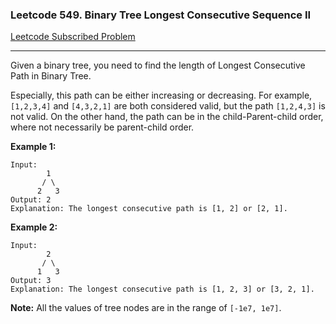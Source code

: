 ### Leetcode 549. Binary Tree Longest Consecutive Sequence II
[Leetcode Subscribed Problem](https://leetcode.com/problems/binary-tree-longest-consecutive-sequence-ii/)

---

Given a binary tree, you need to find the length of Longest Consecutive Path in Binary Tree.

Especially, this path can be either increasing or decreasing. For example, `[1,2,3,4]` and `[4,3,2,1]` are both considered valid, but the path `[1,2,4,3]` is not valid. On the other hand, the path can be in the child-Parent-child order, where not necessarily be parent-child order.

**Example 1:**
```
Input:
        1
       / \
      2   3
Output: 2
Explanation: The longest consecutive path is [1, 2] or [2, 1].
```
 
**Example 2:**
```
Input:
        2
       / \
      1   3
Output: 3
Explanation: The longest consecutive path is [1, 2, 3] or [3, 2, 1].
```
 
**Note:**
All the values of tree nodes are in the range of `[-1e7, 1e7]`.
